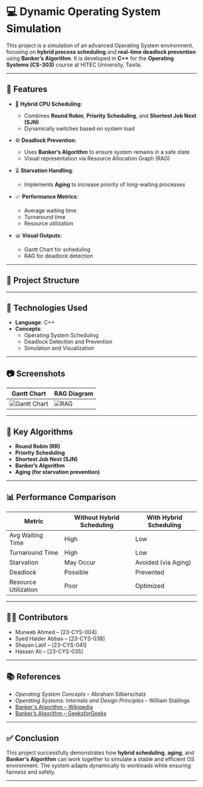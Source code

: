 # 💻 Dynamic Operating System Simulation

This project is a simulation of an advanced Operating System environment, focusing on **hybrid process scheduling** and **real-time deadlock prevention** using **Banker’s Algorithm**. It is developed in **C++** for the **Operating Systems (CS-303)** course at HITEC University, Taxila.

---

## 🚀 Features

- 🔁 **Hybrid CPU Scheduling**:
  - Combines **Round Robin**, **Priority Scheduling**, and **Shortest Job Next (SJN)**
  - Dynamically switches based on system load

- ⚙️ **Deadlock Prevention**:
  - Uses **Banker’s Algorithm** to ensure system remains in a safe state
  - Visual representation via Resource Allocation Graph (RAG)

- ⏳ **Starvation Handling**:
  - Implements **Aging** to increase priority of long-waiting processes

- 📈 **Performance Metrics**:
  - Average waiting time
  - Turnaround time
  - Resource utilization

- 📊 **Visual Outputs**:
  - Gantt Chart for scheduling
  - RAG for deadlock detection

---

## 📂 Project Structure

---

## 🔧 Technologies Used

- **Language**: C++  
- **Concepts**:
  - Operating System Scheduling
  - Deadlock Detection and Prevention
  - Simulation and Visualization

---

## 📷 Screenshots

| Gantt Chart | RAG Diagram |
|-------------|-------------|
| ![Gantt Chart](outputs/gantt_chart.png) | ![RAG](outputs/resource_allocation_graph.png) |

---

## 🧠 Key Algorithms

- **Round Robin (RR)**  
- **Priority Scheduling**  
- **Shortest Job Next (SJN)**  
- **Banker’s Algorithm**  
- **Aging (for starvation prevention)**

---

## 📊 Performance Comparison

| Metric              | Without Hybrid Scheduling | With Hybrid Scheduling |
|---------------------|---------------------------|-------------------------|
| Avg Waiting Time    | High                      | Low                     |
| Turnaround Time     | High                      | Low                     |
| Starvation          | May Occur                 | Avoided (via Aging)     |
| Deadlock            | Possible                  | Prevented               |
| Resource Utilization| Poor                      | Optimized               |

---

## 👨‍💻 Contributors

- Muneeb Ahmed – [23-CYS-004]  
- Syed Haider Abbas – [23-CYS-038]  
- Shayan Latif – [23-CYS-041]  
- Hassan Ali – [23-CYS-035]

---

## 📚 References

- *Operating System Concepts* – Abraham Silberschatz  
- *Operating Systems: Internals and Design Principles* – William Stallings  
- [Banker's Algorithm – Wikipedia](https://en.wikipedia.org/wiki/Banker%27s_algorithm)  
- [Banker’s Algorithm – GeeksforGeeks](https://www.geeksforgeeks.org/bankers-algorithm-in-operating-system-2/)

---

## ✅ Conclusion

This project successfully demonstrates how **hybrid scheduling**, **aging**, and **Banker's Algorithm** can work together to simulate a stable and efficient OS environment. The system adapts dynamically to workloads while ensuring fairness and safety.

---


